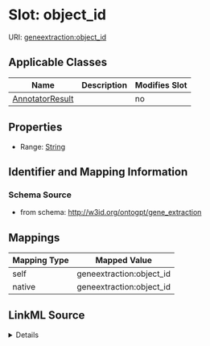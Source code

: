 

# Slot: object_id

URI: [geneextraction:object_id](http://w3id.org/ontogpt/gene_extractionobject_id)



<!-- no inheritance hierarchy -->





## Applicable Classes

| Name | Description | Modifies Slot |
| --- | --- | --- |
| [AnnotatorResult](AnnotatorResult.md) |  |  no  |







## Properties

* Range: [String](String.md)





## Identifier and Mapping Information







### Schema Source


* from schema: http://w3id.org/ontogpt/gene_extraction




## Mappings

| Mapping Type | Mapped Value |
| ---  | ---  |
| self | geneextraction:object_id |
| native | geneextraction:object_id |




## LinkML Source

<details>
```yaml
name: object_id
from_schema: http://w3id.org/ontogpt/gene_extraction
rank: 1000
alias: object_id
owner: AnnotatorResult
domain_of:
- AnnotatorResult
range: string

```
</details>